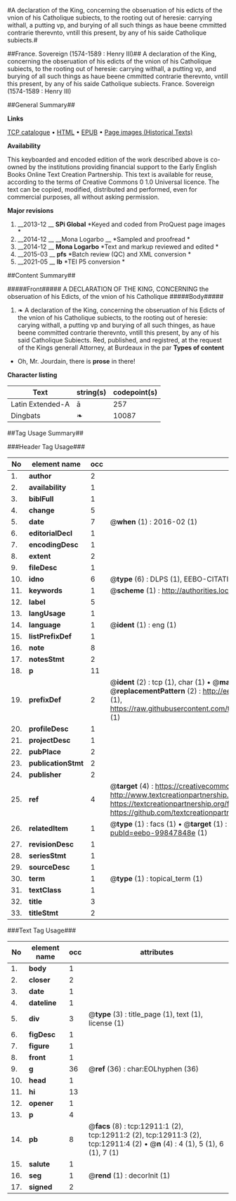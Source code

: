 #A declaration of the King, concerning the obseruation of his edicts of the vnion of his Catholique subiects, to the rooting out of heresie: carrying withall, a putting vp, and burying of all such things as haue beene cmmitted contrarie therevnto, vntill this present, by any of his saide Catholique subiects.#

##France. Sovereign (1574-1589 : Henry III)##
A declaration of the King, concerning the obseruation of his edicts of the vnion of his Catholique subiects, to the rooting out of heresie: carrying withall, a putting vp, and burying of all such things as haue beene cmmitted contrarie therevnto, vntill this present, by any of his saide Catholique subiects.
France. Sovereign (1574-1589 : Henry III)

##General Summary##

**Links**

[TCP catalogue](http://www.ota.ox.ac.uk/tcp/)  • 
[HTML](http://tei.it.ox.ac.uk/tcp/Texts-HTML/free/A02/A02954.html)  • 
[EPUB](http://tei.it.ox.ac.uk/tcp/Texts-EPUB/free/A02/A02954.epub) • 
[Page images (Historical Texts)](https://historicaltexts.jisc.ac.uk/eebo-99847848e)

**Availability**

This keyboarded and encoded edition of the work described above is co-owned by the
    institutions providing financial support to the Early English Books Online Text Creation
    Partnership. This text is available for reuse, according to the terms of  Creative Commons 0 1.0 Universal
    licence. The text can be copied, modified, distributed and performed, even for commercial
    purposes, all without asking permission.

**Major revisions**

1. __2013-12 __ __SPi Global__ *Keyed and coded from ProQuest page images *
1. __2014-12 __ __Mona Logarbo __ *Sampled and proofread *
1. __2014-12 __ __Mona Logarbo__ *Text and markup reviewed and edited *
1. __2015-03 __ __pfs__ *Batch review (QC) and XML conversion *
1. __2021-05 __ __lb__ *TEI P5 conversion *

##Content Summary##

#####Front#####
A DECLARATION OF THE KING, CONCERNING the obseruation of his Edicts, of the vnion of his Catholique 
#####Body#####

1. ❧ A declaration of the King, concerning the obseruation of his Edicts of the vnion of his Catholique subiects, to the rooting out of heresie: carying withall, a putting vp and burying of all such thinges, as haue beene committed contrarie therevnto, vntill this present, by any of his said Catholique Subiects.
Red, published, and registred, at the request of the Kings generall Attorney, at Burdeaux in the par
**Types of content**

  * Oh, Mr. Jourdain, there is **prose** in there!

**Character listing**


|Text|string(s)|codepoint(s)|
|---|---|---|
|Latin Extended-A|ā|257|
|Dingbats|❧|10087|

##Tag Usage Summary##

###Header Tag Usage###

|No|element name|occ|attributes|
|---|---|---|---|
|1.|__author__|2||
|2.|__availability__|1||
|3.|__biblFull__|1||
|4.|__change__|5||
|5.|__date__|7| @__when__ (1) : 2016-02 (1)|
|6.|__editorialDecl__|1||
|7.|__encodingDesc__|1||
|8.|__extent__|2||
|9.|__fileDesc__|1||
|10.|__idno__|6| @__type__ (6) : DLPS (1), EEBO-CITATION (1), VID (1), EEBO-PROQUEST (1), STC (2)|
|11.|__keywords__|1| @__scheme__ (1) : http://authorities.loc.gov/ (1)|
|12.|__label__|5||
|13.|__langUsage__|1||
|14.|__language__|1| @__ident__ (1) : eng (1)|
|15.|__listPrefixDef__|1||
|16.|__note__|8||
|17.|__notesStmt__|2||
|18.|__p__|11||
|19.|__prefixDef__|2| @__ident__ (2) : tcp (1), char (1)  •  @__matchPattern__ (2) : ([0-9\-]+):([0-9IVX]+) (1), (.+) (1)  •  @__replacementPattern__ (2) : http://eebo.chadwyck.com/downloadtiff?vid=$1&page=$2 (1), https://raw.githubusercontent.com/textcreationpartnership/Texts/master/tcpchars.xml#$1 (1)|
|20.|__profileDesc__|1||
|21.|__projectDesc__|1||
|22.|__pubPlace__|2||
|23.|__publicationStmt__|2||
|24.|__publisher__|2||
|25.|__ref__|4| @__target__ (4) : https://creativecommons.org/publicdomain/zero/1.0/ (1), http://www.textcreationpartnership.org/docs/. (1), https://textcreationpartnership.org/faq/#faq05 (1), https://github.com/textcreationpartnership (1)|
|26.|__relatedItem__|1| @__type__ (1) : facs (1)  •  @__target__ (1) : https://data.historicaltexts.jisc.ac.uk/view?pubId=eebo-99847848e (1)|
|27.|__revisionDesc__|1||
|28.|__seriesStmt__|1||
|29.|__sourceDesc__|1||
|30.|__term__|1| @__type__ (1) : topical_term (1)|
|31.|__textClass__|1||
|32.|__title__|3||
|33.|__titleStmt__|2||


###Text Tag Usage###

|No|element name|occ|attributes|
|---|---|---|---|
|1.|__body__|1||
|2.|__closer__|2||
|3.|__date__|1||
|4.|__dateline__|1||
|5.|__div__|3| @__type__ (3) : title_page (1), text (1), license (1)|
|6.|__figDesc__|1||
|7.|__figure__|1||
|8.|__front__|1||
|9.|__g__|36| @__ref__ (36) : char:EOLhyphen (36)|
|10.|__head__|1||
|11.|__hi__|13||
|12.|__opener__|1||
|13.|__p__|4||
|14.|__pb__|8| @__facs__ (8) : tcp:12911:1 (2), tcp:12911:2 (2), tcp:12911:3 (2), tcp:12911:4 (2)  •  @__n__ (4) : 4 (1), 5 (1), 6 (1), 7 (1)|
|15.|__salute__|1||
|16.|__seg__|1| @__rend__ (1) : decorInit (1)|
|17.|__signed__|2||
